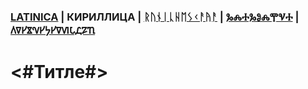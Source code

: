 ### [LATINICA](../Latn/Empty.md) | КИРИЛЛИЦА | [ᚱᚢᚾᛁᚳᚺᛖᛊᚲᚨᚤᚨ](../Runr/Empty.md) | [ⰃⰎⰀⰃⰑⰎⰉⰜⰀ](../Glag/Empty.md) | [𐍓𐍠𐍔𐍮𐍝𐍔𐍟𐍔𐍠𐍜𐍡𐍚𐍐𐍴](../Perm/Empty.md)

#  <#Титле#>

